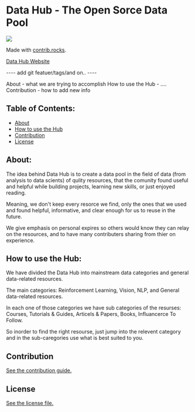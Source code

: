 
# Data Hub - The Open Sorce Data Pool
<a href="https://github.com/RoiPeleg/Data-Hub/graphs/contributors">
  <img src="https://contrib.rocks/image?repo=RoiPeleg/Data-Hub" />
</a>

Made with [contrib.rocks](https://contrib.rocks).

[Data Hub Website](https://roipeleg.github.io/Data-Hub/)

---- add git featuer/tags/and on.. ----

About - what we are trying to accomplish
How to use the Hub - ....
Contribution - how to add new info

## Table of Contents:
* [About](#about)
* [How to use the Hub](#how2hub)
* [Contribution](#contribution)
* [License](#license)
<a name = "about"></a>
## About:
The idea behind Data Hub is to create a data pool in the field of data (from analysis to data scients) of qulity resources, that the comunity found useful and helpful while building projects, learning new skills, or just enjoyed reading.

Meaning, we don't keep every resorce we find, only the ones that we used and found helpful, informative, and clear enough for us to reuse in the future.

We give emphasis on personal expires so others would know they can relay on the resources, and to have many contributers sharing from thier on experience.


<a name = "how2hub"></a>
## How to use the Hub:
We have divided the Data Hub into mainstream data categories and general data-related resources.

The main categories: Reinforcement Learning, Vision, NLP, and General data-related resources.

In each one of those categories we have sub categories of the resurses: Courses, Tutorials & Guides, Articels & Papers, Books, Influancerce To Follow.

So inorder to find the right resourse, just jump into the relevent category and in the sub-caregories use what is best suited to you.


<a name = "contribution"></a>
## Contribution

[See the contribution guide.](./CONTRIBUTING.md)


<a name = "license"></a>
## License

[See the license file.](./LICENSE.md)
